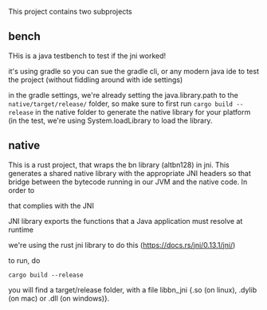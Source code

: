 This project contains two subprojects 

## bench

THis is a java testbench to test if the jni worked! 

it's using gradle so you can sue the gradle cli, or any modern java ide to test the project (without fiddling around with ide settings)

in the gradle settings, we're already setting the java.library.path to the `native/target/release/` folder, so make sure to first run `cargo build --release` in the native folder to generate the native library for your platform (in the test, we're using System.loadLibrary to load the library. 

## native

This is a rust project, that wraps the bn library (altbn128) in jni. This generates a shared native library with the appropriate JNI headers so that bridge between the bytecode running in our JVM and the native code. In order to 


 that complies with the JNI 

 JNI library exports the functions that a Java application must resolve at runtime


 we're using the rust jni library to do this (https://docs.rs/jni/0.13.1/jni/)

 to run, do 
 ```
 cargo build --release
 ```

you will find a target/release folder, with a file libbn_jni {.so (on linux), .dylib (on mac) or .dll (on windows)}. 

